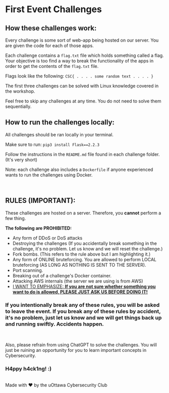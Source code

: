 # First Event Challenges

## How these challenges work:

Every challenge is some sort of web-app being hosted on our server. You are given the code for each of those apps. 

Each challenge contains a `flag.txt` file which holds something called a flag. Your objective is too find a way to break the functionality of the apps in order to get the contents of the `flag.txt` file. 

Flags look like the following: `CSC{ . . . . some random text . . . . }`

The first three challenges can be solved with Linux knowledge covered in the workshop. 

Feel free to skip any challenges at any time. You do not need to solve them sequentially. 

## How to run the challenges locally:

All challenges should be ran locally in your terminal.

Make sure to run: `pip3 install Flask==2.2.3`

Follow the instructions in the `README.md` file found in each challenge folder. (It's very short)

Note: each challenge also includes a `Dockerfile` if anyone experienced wants to run the challenges using Docker. 

<br>

## **RULES (IMPORTANT)**:
These challenges are hosted on a server. Therefore, you **cannot** perform a few thing. 

**The following are PROHIBITED:**

* Any form of DDoS or DoS attacks
* Destroying the challenges (If you accidentally break something in the challenge, it's no problem. Let us know and we will reset the challenge.)
* Fork bombs. (This refers to the rule above but I am highlighting it.)
* Any form of ONLINE bruteforcing. You are allowed to perform LOCAL bruteforcing (AS LONG AS NOTHING IS SENT TO THE SERVER).
* Port scanning.
* Breaking out of a challenge's Docker container. 
* Attacking AWS internals (the server we are using is from AWS)
* <u>I WANT TO EMPHASIZE: **If you are not sure whether something you want to do is allowed, PLEASE JUST ASK US BEFORE DOING IT!**</u>

### If you intentionally break any of these rules, you will be asked to leave the event. If you break any of these rules by accident, it's no problem, just let us know and we will get things back up and running swiftly. Accidents happen.

<br>

Also, please refrain from using ChatGPT to solve the challenges. You will just be ruining an opportunity for you to learn important concepts in Cybersecurity. 

### H4ppy h4ck1ng! :)
<br>
Made with ❤️ by the uOttawa Cybersecurity Club